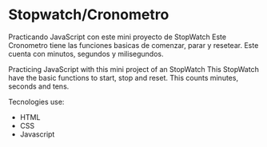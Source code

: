 # Stopwatch/Cronometro
Practicando JavaScript con este mini proyecto de StopWatch
Este Cronometro tiene las funciones basicas de comenzar, parar y resetear. Este cuenta con minutos, segundos y milisegundos.

Practicing JavaScript with this mini project of an StopWatch
This StopWatch have the basic functions to start, stop and reset. This counts minutes, seconds and tens.

Tecnologies use:
- HTML
- CSS
- Javascript
